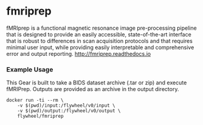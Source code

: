 # fmriprep
fMRIprep is a functional magnetic resonance image pre-processing pipeline that is designed to provide an easily accessible, state-of-the-art interface that is robust to differences in scan acquisition protocols and that requires minimal user input, while providing easily interpretable and comprehensive error and output reporting. http://fmriprep.readthedocs.io

### Example Usage
This Gear is built to take a BIDS dataset archive (.tar or zip) and execute fMRIPrep. Outputs are provided as an archive in the output directory.

```
docker run -ti --rm \
    -v $(pwd)/input:/flywheel/v0/input \
    -v $(pwd)/output:/flywheel/v0/output \
    flywheel/fmriprep
```
